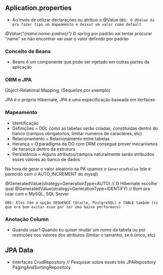 ## Aplication.properties
- Ao invés de utilizar declarações eu atribuo a @Value
``OBS: O @Value da pra fazer tipo um mapeamento e deixar um valor como default``

_@Value("{name:nome-padrao}")_
O spring por padrão vai tentar procurar "name" se não encontrar vai usar o valor definido
por padrão


### Conceito de Beans
- Beans é um componente que pode ser injetado em outras partes da aplicação


### ORM e JPA

Object-Relational Mapping, (Sequelize,por exemplo)

JPA é o próprio Hibernate, JPA é uma especificação baseada em iterfaces


### Mapeamento
- Identificação
- Definições = DDL como as tabelas serão criadas, constituidas dentro do banco (campos obrigatorios, limitar numeros de caracteres, etc)
- Relacionamento = Relacionamento entre tabelas
- Herança = O paradigma da OO com ORM consegue prover mecanismos de herança dentro da estrutura
- Persistência = Alguns atributos/campos naturalmente serão atribuidos esses valores ao banco de dados

Na hora de gerar o valor aleatorio na PK usamos o ``GeneratedValue`` (ele é parecido com o AUTO_INCREMENT do mysql)

@GeneratedValue(strategy=GenerationType=AUTO)       // O Hibernate escolhe qual
@GeneratedValue(strategy=GenerationType=IDENTiFY)   // Bom pra usar com o MySQL, SQL Server

``OBS: Eles têm a opção SEQUENCE (Oracle, PostgreSQL) e TABLE também (vi que era bom evitar esse por ter uma baixa performace)``

### Anotação Column

- Quando usar?
    Quando eu quiser mudar um nome da tabela ou por restrições nos valores dos atributos (limitar o tamanho, se é único, etc)


## JPA Data

- Interfaces
    CrudRepository                  // Pesquisar sobre esses três
    JPARepository
    PagingAndSortingRepository

